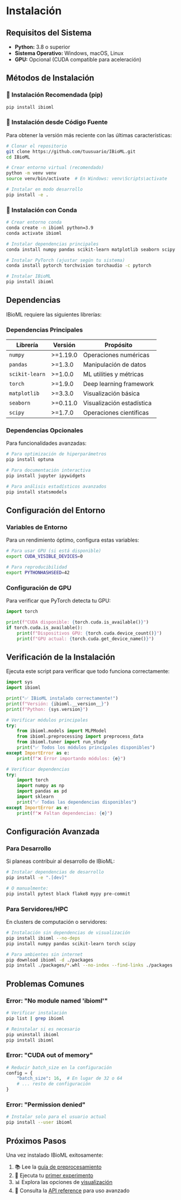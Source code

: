 # Instalación

## Requisitos del Sistema

- **Python:** 3.8 o superior
- **Sistema Operativo:** Windows, macOS, Linux
- **GPU:** Opcional (CUDA compatible para aceleración)

## Métodos de Instalación

### 🎯 Instalación Recomendada (pip)

```bash
pip install ibioml
```

### 🔧 Instalación desde Código Fuente

Para obtener la versión más reciente con las últimas características:

```bash
# Clonar el repositorio
git clone https://github.com/tuusuario/IBioML.git
cd IBioML

# Crear entorno virtual (recomendado)
python -m venv venv
source venv/bin/activate  # En Windows: venv\Scripts\activate

# Instalar en modo desarrollo
pip install -e .
```

### 🐍 Instalación con Conda

```bash
# Crear entorno conda
conda create -n ibioml python=3.9
conda activate ibioml

# Instalar dependencias principales
conda install numpy pandas scikit-learn matplotlib seaborn scipy

# Instalar PyTorch (ajustar según tu sistema)
conda install pytorch torchvision torchaudio -c pytorch

# Instalar IBioML
pip install ibioml
```

## Dependencias

IBioML requiere las siguientes librerías:

### Dependencias Principales

| Librería | Versión | Propósito |
|----------|---------|-----------|
| `numpy` | >=1.19.0 | Operaciones numéricas |
| `pandas` | >=1.3.0 | Manipulación de datos |
| `scikit-learn` | >=1.0.0 | ML utilities y métricas |
| `torch` | >=1.9.0 | Deep learning framework |
| `matplotlib` | >=3.3.0 | Visualización básica |
| `seaborn` | >=0.11.0 | Visualización estadística |
| `scipy` | >=1.7.0 | Operaciones científicas |

### Dependencias Opcionales

Para funcionalidades avanzadas:

```bash
# Para optimización de hiperparámetros
pip install optuna

# Para documentación interactiva
pip install jupyter ipywidgets

# Para análisis estadísticos avanzados
pip install statsmodels
```

## Configuración del Entorno

### Variables de Entorno

Para un rendimiento óptimo, configura estas variables:

```bash
# Para usar GPU (si está disponible)
export CUDA_VISIBLE_DEVICES=0

# Para reproducibilidad
export PYTHONHASHSEED=42
```

### Configuración de GPU

Para verificar que PyTorch detecta tu GPU:

```python
import torch

print(f"CUDA disponible: {torch.cuda.is_available()}")
if torch.cuda.is_available():
    print(f"Dispositivos GPU: {torch.cuda.device_count()}")
    print(f"GPU actual: {torch.cuda.get_device_name()}")
```

## Verificación de la Instalación

Ejecuta este script para verificar que todo funciona correctamente:

```python
import sys
import ibioml

print("✅ IBioML instalado correctamente!")
print(f"Versión: {ibioml.__version__}")
print(f"Python: {sys.version}")

# Verificar módulos principales
try:
    from ibioml.models import MLPModel
    from ibioml.preprocessing import preprocess_data
    from ibioml.tuner import run_study
    print("✅ Todos los módulos principales disponibles")
except ImportError as e:
    print(f"❌ Error importando módulos: {e}")

# Verificar dependencias
try:
    import torch
    import numpy as np
    import pandas as pd
    import sklearn
    print("✅ Todas las dependencias disponibles")
except ImportError as e:
    print(f"❌ Faltan dependencias: {e}")
```

## Configuración Avanzada

### Para Desarrollo

Si planeas contribuir al desarrollo de IBioML:

```bash
# Instalar dependencias de desarrollo
pip install -e ".[dev]"

# O manualmente:
pip install pytest black flake8 mypy pre-commit
```

### Para Servidores/HPC

En clusters de computación o servidores:

```bash
# Instalación sin dependencias de visualización
pip install ibioml --no-deps
pip install numpy pandas scikit-learn torch scipy

# Para ambientes sin internet
pip download ibioml -d ./packages
pip install ./packages/*.whl --no-index --find-links ./packages
```

## Problemas Comunes

### Error: "No module named 'ibioml'"

```bash
# Verificar instalación
pip list | grep ibioml

# Reinstalar si es necesario
pip uninstall ibioml
pip install ibioml
```

### Error: "CUDA out of memory"

```python
# Reducir batch_size en la configuración
config = {
    "batch_size": 16,  # En lugar de 32 o 64
    # ... resto de configuración
}
```

### Error: "Permission denied"

```bash
# Instalar solo para el usuario actual
pip install --user ibioml
```

## Próximos Pasos

Una vez instalado IBioML exitosamente:

1. 📚 Lee la [guía de preprocesamiento](preprocessing.md)
2. 🚀 Ejecuta tu [primer experimento](experiments.md)
3. 📊 Explora las opciones de [visualización](visualization.md)
4. 📖 Consulta la [API reference](api/models.md) para uso avanzado
